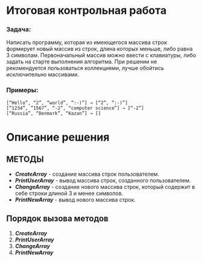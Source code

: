 # Итоговая контрольная работа
### Задача:
  Написать программу, которая из имеющегося массива строк формирует новый массив из строк, длина которых меньше, либо равна 3 символам. Первоначальный массив можно ввести с клавиатуры, либо задать на старте выполнения алгоритма. При решении не рекомендуется пользоваться коллекциями, лучше обойтись исключительно массивами.

### Примеры:
```
[“Hello”, “2”, “world”, “:-)”] → [“2”, “:-)”]
[“1234”, “1567”, “-2”, “computer science”] → [“-2”]
[“Russia”, “Denmark”, “Kazan”] → []
```

# Описание решения
## МЕТОДЫ
* _**CreateArray**_ - создание массива строк пользователем.
* _**PrintUserArray**_ - вывод массива строк, созданного пользователем.
* _**ChangeArray**_ - создание нового массива строк, который содержит в себе строки длиной 3 и менее символов.
* _**PrintNewArray**_ - вывод нового массива строк.

## Порядок вызова методов
1. _**CreateArray**_
2. _**PrintUserArray**_
3. _**ChangeArray**_
4. _**PrintNewArray**_
